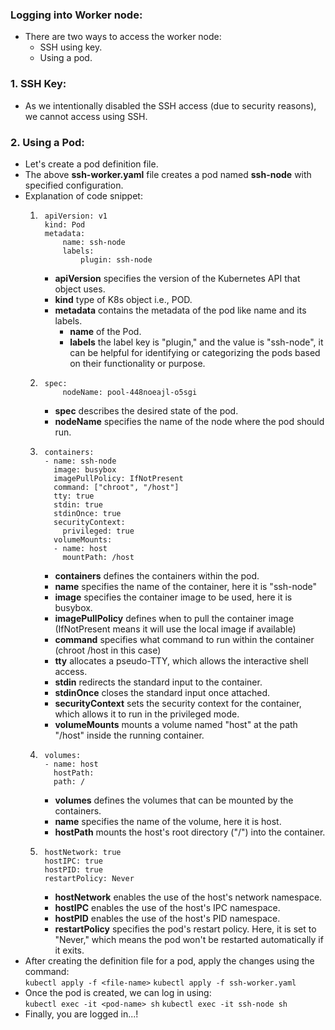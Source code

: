 ### Logging into Worker node:  
- There are two ways to access the worker node:  
    - SSH using key.  
    - Using a pod.  

### 1. SSH Key:  
- As we intentionally disabled the SSH access (due to security reasons), we cannot access using SSH.    

### 2. Using a Pod:  
- Let's create a pod definition file.  
- The above **ssh-worker.yaml** file creates a pod named **ssh-node** with specified configuration.  
- Explanation of code snippet:  
    1. ```
        apiVersion: v1
        kind: Pod
        metadata:
            name: ssh-node
            labels:
                plugin: ssh-node
       ```
       - **apiVersion** specifies the version of the Kubernetes API that object uses.  
       - **kind** type of K8s object i.e., POD.    
       - **metadata** contains the metadata of the pod like name and its labels.  
            - **name** of the Pod.  
            - **labels** the label key is "plugin," and the value is "ssh-node", it can be helpful for identifying or categorizing the pods based on their functionality or purpose.
    2. ```
        spec:
            nodeName: pool-448noeajl-o5sgi
       ```
       - **spec** describes the desired state of the pod.  
       - **nodeName** specifies the name of the node where the pod should run.  
    3. ```
        containers:
        - name: ssh-node
          image: busybox
          imagePullPolicy: IfNotPresent
          command: ["chroot", "/host"]
          tty: true
          stdin: true
          stdinOnce: true
          securityContext:
            privileged: true
          volumeMounts:
          - name: host
            mountPath: /host
       ```
       - **containers** defines the containers within the pod.  
       - **name** specifies the name of the container, here it is "ssh-node"  
       - **image** specifies the container image to be used, here it is busybox.  
       - **imagePullPolicy** defines when to pull the container image (IfNotPresent means it will use the local image if available)  
       - **command** specifies what command to run within the container (chroot /host in this case)  
       - **tty** allocates a pseudo-TTY, which allows the interactive shell access.  
       - **stdin** redirects the standard input to the container.  
       - **stdinOnce** closes the standard input once attached.  
       - **securityContext** sets the security context for the container, which allows it to run in the privileged mode.  
       - **volumeMounts** mounts a volume named "host" at the path "/host" inside the running container.   
    4. ```
        volumes:
        - name: host
          hostPath:
          path: /
       ```
       - **volumes** defines the volumes that can be mounted by the containers.  
       - **name** specifies the name of the volume, here it is host.  
       - **hostPath** mounts the host's root directory ("/") into the container.  
    5. ```
        hostNetwork: true
        hostIPC: true
        hostPID: true
        restartPolicy: Never
       ```
       - **hostNetwork** enables the use of the host's network namespace.  
       - **hostIPC** enables the use of the host's IPC namespace.  
       - **hostPID** enables the use of the host's PID namespace.  
       - **restartPolicy** specifies the pod's restart policy. Here, it is set to "Never," which means the pod won't be restarted automatically if it exits.  
- After creating the definition file for a pod, apply the changes using the command:  
    `kubectl apply -f <file-name>`
    `kubectl apply -f ssh-worker.yaml`  
- Once the pod is created, we can log in using:  
    `kubectl exec -it <pod-name> sh`
    `kubectl exec -it ssh-node sh`      
- Finally, you are logged in...!  